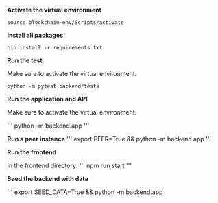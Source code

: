 **Activate the virtual environment**

```
source blockchain-env/Scripts/activate
```

**Install all packages**
```
pip install -r requirements.txt
```

**Run the test**

Make sure to activate the virtual environment.

```
python -m pytest backend/tests
```

**Run the application and API**

Make sure to activate the virtual environment.

'''
python -m backend.app
'''

**Run a peer instance**
'''
export PEER=True && python -m backend.app
'''

**Run the frontend**

In the frontend directory:
'''
npm run start
'''

**Seed the backend with data**

'''
export SEED_DATA=True && python -m backend.app